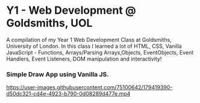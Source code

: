 # Y1 - Web Development @ Goldsmiths, UOL

A compilation of my Year 1 Web Development Class at Goldsmiths, University of London. 
In this class I learned a lot of HTML, CSS, Vanilla JavaScript - Functions, Arrays/Parsing Arrays,Objects, EventObjects, Event Handlers, Event Listeners, DOM manipulation and interactivity!
 

### Simple Draw App using Vanilla JS.

https://user-images.githubusercontent.com/75100642/179419390-d50dc321-cd4e-4923-b790-0d08289d477e.mp4

